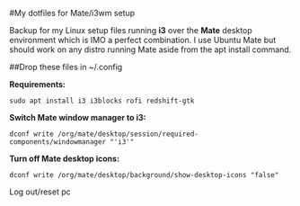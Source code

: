 #My dotfiles for Mate/i3wm setup

Backup for my Linux setup files running **i3** over the **Mate** desktop environment which is IMO a perfect combination. I use Ubuntu Mate but should work on any distro running Mate aside from the apt install command.

##Drop these files in ~/.config

**Requirements:**

```
sudo apt install i3 i3blocks rofi redshift-gtk
```

**Switch Mate window manager to i3:**

```
dconf write /org/mate/desktop/session/required-components/windowmanager "'i3'"
```

**Turn off Mate desktop icons:**

```
dconf write /org/mate/desktop/background/show-desktop-icons "false"
```

Log out/reset pc
